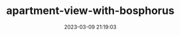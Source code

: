 ---
date: 2023-03-09 21:19:03
imageOriginalPath: photographs/apartment-view-with-bosphorus-image-0de007ff
imagePreviewPath: photographs/apartment-view-with-bosphorus-preview-becc3ae7
photoCamera: Minolta SR-T Super
photoColor: colored
photoDate: 2017-01
photoFilm: Agfa 400
photoLens: ''
photoLocation: Kuzguncuk, Istanbul, Turkiye
photoSource: analog
photoType: city
title: apartment-view-with-bosphorus
translationKey: null
---